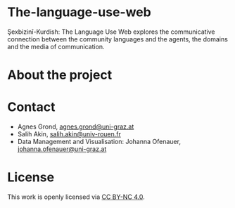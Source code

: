 # The-language-use-web
Şexbizinî-Kurdish: The Language Use Web explores the communicative connection between the community languages and the agents, the domains and the media of communication.

# About the project

# Contact
* Agnes Grond, [agnes.grond@uni-graz.at](mailto:agnes.grond@uni-graz.at)
* Salih Akin, [salih.akin@univ-rouen.fr](mailto:salih.akin@univ-rouen.fr)
* Data Management and Visualisation: Johanna Ofenauer, [johanna.ofenauer@uni-graz.at](mailto:johanna.ofenauer@uni-graz.at)

# License
This work is openly licensed via [CC BY-NC 4.0](https://creativecommons.org/licenses/by-nc/4.0/).
